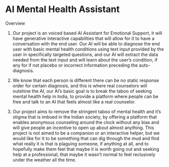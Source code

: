 # AI Mental Health Assistant
Overview
1.  Our project is an voiced based AI Assistant for Emotional Support, it will have generative interactive capabilities that will allow for it to have a conversation with the end user. Our AI will be able to
    diagnose the end user with basic mental health conditions using text input provided by the user in specifically targeted questions, and our AI will extract the data needed from the text input and will learn
    about the user’s condition, if any for if not placebo or incorrect information preceding the auto-diagnosis.
    
3.  We know that each person is different there can be no static response order for certain diagnosis, and this is where real counselors will outshine the AI, our AI’s basic goal is to break the taboo of seeking
    mental health help in India, to provide a platform where people can be free and talk to an AI that feels almost like a real counselor.
    
5.  Our project aims to remove the stringent taboo of mental health and it’s stigma that is imbued in the Indian society, by offering a platform that enables anonymous counseling around the clock without any bias
    and will give people an incentive to open up about almost anything. This project is not aimed to be a companion or an interactive helper, but we would like for it to be something that can dig through the mud
    and find what really it is that is plaguing someone, if anything at all, and to hopefully make them feel that maybe it is worth going out and seeking help at a professional, that maybe it wasn’t normal to
    feel reclusively under the weather all the time.
